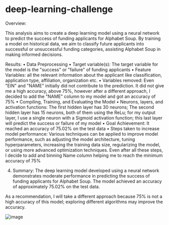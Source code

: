 # deep-learning-challenge


Overview: 

This analysis aims to create a deep learning model using a neural network to predict the success of funding applicants for Alphabet Soup. By training a model on historical data, we aim to classify future applicants into successful or unsuccessful funding categories, assisting Alphabet Soup in making informed decisions. 

Results: 
•	Data Preprocessing
•	Target variable(s): The target variable for the model is the "success" or "failure" of funding applicants 
•	Feature Variables: all the relevant information about the applicant like classification, application type, affiliation, organization etc.
•	Variables removed: Even "EIN" and "NAME" initially did not contribute to the prediction. It did not give me a high accuracy, above 75%, however after a different approach, I decided to add the "NAME" column to my model and got an accuracy of 75% 
•	Compiling, Training, and Evaluating the Model
•	Neurons, layers, and activation functions: The first hidden layer has 30 neurons; The second hidden layer has 15 neurons, both of them using the ReLu; for my output layer, I use a single neuron with a Sigmoid activation function; this last layer will predict the success or failure of my model 
•	Goal Achievement: It reached an accuracy of 75.02% on the test data
•	Steps taken to increase model performance: Various techniques can be applied to improve model performance, such as adjusting the model architecture, tuning hyperparameters, increasing the training data size, regularizing the model, or using more advanced optimization techniques. Even after all these steps, I decide to add and binning Name column helping me to reach the minimum accuracy of 75%

 
4. Summary: The deep learning model developed using a neural network demonstrates moderate performance in predicting the success of funding applicants for Alphabet Soup. The model achieved an accuracy of approximately 75.02% on the test data.
 
As a recommendation, I will take a different approach because 75% is not a high accuracy of this model; exploring different algorithms may improve the accuracy. 

![image](https://github.com/yamilethcova/deep-learning-challenge/assets/124878139/bb5b1f1a-8463-41ff-9bd6-c2875383ba02)
